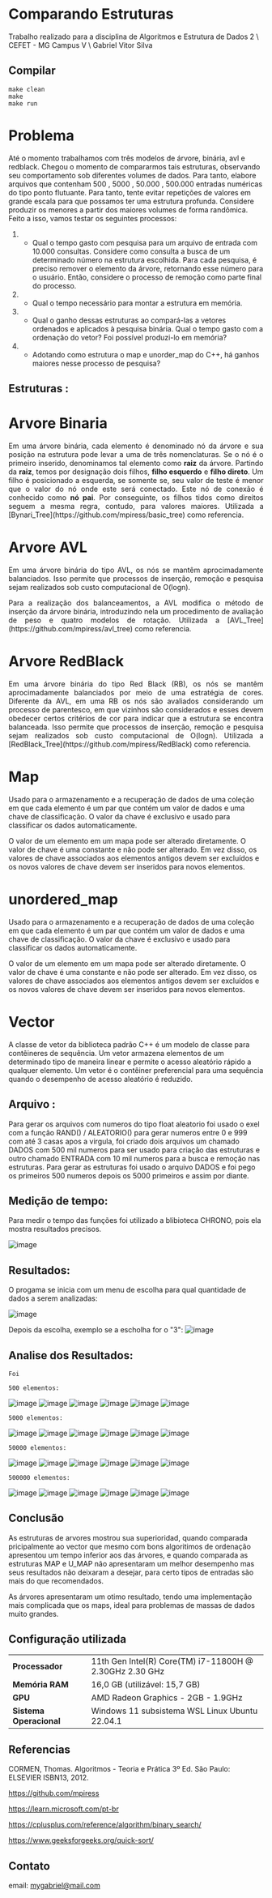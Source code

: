 # Comparando Estruturas

</p>
Trabalho realizado para a disciplina de Algoritmos e Estrutura de Dados 2 \
CEFET - MG Campus V \
Gabriel Vitor Silva 


## Compilar ##
```
make clean
make
make run
```
# Problema
 Até o momento trabalhamos com três modelos de árvore, binária, avl e redblack. Chegou o momento de compararmos tais estruturas, observando seu comportamento sob diferentes volumes de dados. Para tanto, elabore arquivos que contenham 500 , 5000 , 50.000 , 500.000 entradas numéricas do tipo ponto flutuante. Para tanto, tente evitar repetições de valores em grande escala para que possamos ter uma estrutura profunda. Considere produzir os menores a partir dos maiores volumes de forma randômica. Feito a isso, vamos testar os seguintes processos:

1) - Qual o tempo gasto com pesquisa para um arquivo de entrada com 10.000 consultas. Considere como consulta a busca de um determinado número na estrutura escolhida. Para cada pesquisa, é preciso remover o elemento da árvore, retornando esse número para o usuário. Então, considere o processo de remoção como parte final do processo. 

2) - Qual o tempo necessário para montar a estrutura em memória. 

3) - Qual o ganho dessas estruturas ao compará-las a vetores ordenados e aplicados à pesquisa binária. Qual o tempo gasto com a ordenação do vetor? Foi possível produzi-lo em memória? 

4) - Adotando como estrutura o map e unorder_map do C++, há ganhos maiores nesse processo de pesquisa?
  
 ## Estruturas : ##
 
 # Arvore Binaria 
 <p> </p>

<p align="justify">
	Em uma árvore binária, cada elemento é denominado nó da árvore e sua posição na estrutura pode levar a uma de três nomenclaturas. Se o nó é o primeiro inserido, denominamos tal elemento como <b>raiz</b> da árvore. Partindo da <b>raiz</b>, temos por designação dois filhos, <b>filho esquerdo</b> e <b>filho direto</b>. Um filho é posicionado a esquerda, se somente se, seu valor de teste é menor que o valor do nó onde este será conectado. Este nó de conexão é conhecido como <b>nó pai</b>. Por conseguinte, os filhos tidos como direitos seguem a mesma regra, contudo, para valores maiores. Utilizada a [Bynari_Tree](https://github.com/mpiress/basic_tree) como referencia.
</p>

# Arvore AVL
 <p> </p>

<p align="justify">
	Em uma árvore binária do tipo AVL, os nós se mantêm aprocimadamente balanciados. Isso permite que processos de inserção, remoção e pesquisa sejam realizados sob custo computacional de O(logn). 


<p align="justify">
	Para a realização dos balanceamentos, a AVL modifica o método de inserção da árvore binária, introduzindo nela um procedimento de avaliação de peso e quatro modelos de rotação. Utilizada a [AVL_Tree](https://github.com/mpiress/avl_tree) como referencia.

# Arvore RedBlack
<p> </p>

<p align="justify">
	Em uma árvore binária do tipo Red Black (RB), os nós se mantêm aprocimadamente balanciados por meio de uma estratégia de cores. Diferente da AVL, em uma RB os nós são avaliados considerando um processo de parentesco, em que vizinhos são considerados e esses devem obedecer certos critérios de cor para indicar que a estrutura se encontra balanceada. Isso permite que processos de inserção, remoção e pesquisa sejam realizados sob custo computacional de O(logn). Utilizada a [RedBlack_Tree](https://github.com/mpiress/RedBlack) como referencia.
 
 # Map
<p> </p>

<p align="justify">
 
 Usado para o armazenamento e a recuperação de dados de uma coleção em que cada elemento é um par que contém um valor de dados e uma chave de classificação. O valor da chave é exclusivo e usado para classificar os dados automaticamente.

O valor de um elemento em um mapa pode ser alterado diretamente. O valor de chave é uma constante e não pode ser alterado. Em vez disso, os valores de chave associados aos elementos antigos devem ser excluídos e os novos valores de chave devem ser inseridos para novos elementos.
 
  # unordered_map
<p> </p>

<p align="justify">
 
 Usado para o armazenamento e a recuperação de dados de uma coleção em que cada elemento é um par que contém um valor de dados e uma chave de classificação. O valor da chave é exclusivo e usado para classificar os dados automaticamente.

O valor de um elemento em um mapa pode ser alterado diretamente. O valor de chave é uma constante e não pode ser alterado. Em vez disso, os valores de chave associados aos elementos antigos devem ser excluídos e os novos valores de chave devem ser inseridos para novos elementos.
 
   # Vector 
 <p> </p>

<p align="justify">
 
 A classe de vetor da biblioteca padrão C++ é um modelo de classe para contêineres de sequência. Um vetor armazena elementos de um determinado tipo de maneira linear e permite o acesso aleatório rápido a qualquer elemento. Um vetor é o contêiner preferencial para uma sequência quando o desempenho de acesso aleatório é reduzido.
 
 ## Arquivo : ##
  <p> </p>
 
 <p align="justify">
  
 Para gerar os arquivos com numeros do tipo float aleatorio foi usado o exel com a função RAND() / ALEATORIO() para gerar numeros entre 0 e 999 com até 3 casas apos a virgula, foi criado dois arquivos um chamado DADOS com 500 mil numeros para ser usado para criação das estruturas e outro chamado ENTRADA com 10 mil numeros para a busca e remoção nas estruturas. 
 Para gerar as estruturas foi usado o arquivo DADOS e foi pego os primeiros 500 numeros depois os 5000 primeiros e assim por diante.
  
  ## Medição de tempo: ##
  <p> </p>
 
 Para medir o tempo das funções foi utilizado a blibioteca CHRONO, pois ela mostra resultados precisos.
 
 ![image](https://user-images.githubusercontent.com/54191675/197070851-0360fd73-264e-4df5-afa1-e53c9dd183a1.png)
  
   ## Resultados: ##
  <p> </p>
O progama se inicia com um menu de escolha para qual quantidade de dados a serem analizadas:

![image](https://user-images.githubusercontent.com/54191675/197071548-f6a99a15-0d49-4896-a853-52b56bc7bf1d.png)

Depois da escolha, exemplo se a escholha for o "3":
![image](https://user-images.githubusercontent.com/54191675/197071696-f25f8b28-465b-43b2-a0a7-67215c4f6049.png)

   ## Analise dos Resultados: ##
   
   <p align="center">
	
	Foi 
	
	500 elementos:

![image](https://user-images.githubusercontent.com/54191675/197081015-0a0dfdf6-992b-4648-9f50-f31543e168d2.png)
![image](https://user-images.githubusercontent.com/54191675/197081028-676340ae-fd87-4944-8576-7134b3e86c60.png)
![image](https://user-images.githubusercontent.com/54191675/197081082-9fcfa069-f7a7-4ed9-9e0d-2ffdc8033391.png)
![image](https://user-images.githubusercontent.com/54191675/197081093-83eb5df0-e8f5-4c0a-b644-b7ba5c9fcdce.png)
![image](https://user-images.githubusercontent.com/54191675/197081133-0ae93610-fb69-47b5-8713-7de4b06576c0.png)
![image](https://user-images.githubusercontent.com/54191675/197081119-4520c90a-c93c-411f-9f17-ac1cd90b0f6c.png)
	
	5000 elementos:

![image](https://user-images.githubusercontent.com/54191675/197081793-02150e40-e79e-407a-b11b-35fef1deaabe.png)
![image](https://user-images.githubusercontent.com/54191675/197081807-3708e99e-0e5c-46f0-b02d-d0ce9212311d.png)
![image](https://user-images.githubusercontent.com/54191675/197081825-315e0d3d-e702-43fa-9479-e4bca13f0dde.png)
![image](https://user-images.githubusercontent.com/54191675/197081838-bfc11027-ed07-4ede-9681-8dccf6b843c4.png)
![image](https://user-images.githubusercontent.com/54191675/197081846-9d6920c1-5a9b-48f2-9d30-40b434ea8c32.png)
![image](https://user-images.githubusercontent.com/54191675/197081856-af548bec-35e3-4a3f-9f30-ebdd90221a46.png)
	
	50000 elementos:

![image](https://user-images.githubusercontent.com/54191675/197082543-d12e1eab-81ea-48d8-8886-9341d88038c3.png)
![image](https://user-images.githubusercontent.com/54191675/197082558-3e272ae0-cae6-4a39-88a5-7c8245c3bebf.png)
![image](https://user-images.githubusercontent.com/54191675/197082579-f992d62a-300b-4024-85dc-7c9dea7ad77a.png)
![image](https://user-images.githubusercontent.com/54191675/197082618-08413a3d-087b-4576-8d74-02a1482b9cc4.png)
![image](https://user-images.githubusercontent.com/54191675/197082633-03e471d0-db34-4069-9f6f-d30a224385b3.png)
![image](https://user-images.githubusercontent.com/54191675/197082649-10896834-fc02-465a-8dbf-fd8c905bed6f.png)

	500000 elementos:

![image](https://user-images.githubusercontent.com/54191675/197083169-6213e8eb-6437-4ede-96e5-f94953a9ce11.png)
![image](https://user-images.githubusercontent.com/54191675/197083185-85798bad-a6c4-4296-933a-d9ea335d41ea.png)
![image](https://user-images.githubusercontent.com/54191675/197083203-66086bff-d9d6-492b-b8a7-287ca9677b31.png)
![image](https://user-images.githubusercontent.com/54191675/197083232-31740a76-b7d4-4932-bf62-76229c85eeaf.png)
![image](https://user-images.githubusercontent.com/54191675/197083260-660a8102-57d4-4ab8-a768-b9119099d006.png)
![image](https://user-images.githubusercontent.com/54191675/197083288-ff779efa-07d3-4104-9d82-bce800a0502b.png)
	



## Conclusão

As estruturas de arvores mostrou sua superioridad, quando comparada pricipalmente ao vector que mesmo com bons algoritimos de ordenação apresentou um tempo inferior aos das árvores, e quando comparada as estruturas MAP e U_MAP não apresentaram um melhor desempenho mas seus resultados não deixaram a desejar, para certo tipos de entradas são mais do que recomendados.

As árvores apresentaram um otimo resultado, tendo uma implementação mais complicada que os maps, ideal para problemas de massas de dados muito grandes.
	


## Configuração utilizada

<table align="center">
	<tr>
		<td><strong>Processador</strong></td>
		<td>11th Gen Intel(R) Core(TM) i7-11800H @ 2.30GHz   2.30 GHz</td>
	</tr>
	<tr>
		<td><strong>Memória RAM</strong></td>
		<td>16,0 GB (utilizável: 15,7 GB)</td>
	</tr>
	<tr>
		<td><strong>GPU</strong></td>
		<td>AMD Radeon Graphics - 2GB - 1.9GHz</td>
	</tr>
	<tr>
		<td><strong>Sistema Operacional</strong></td>
		<td>Windows 11 subsistema WSL Linux Ubuntu 22.04.1</td>
	</tr>
</table>


## Referencias

CORMEN, Thomas. Algoritmos - Teoria e Prática 3º Ed. São Paulo: ELSEVIER ISBN13, 2012.

https://github.com/mpiress

https://learn.microsoft.com/pt-br

https://cplusplus.com/reference/algorithm/binary_search/

https://www.geeksforgeeks.org/quick-sort/


## Contato

email: mygabriel@mail.com




	

	






 
 


